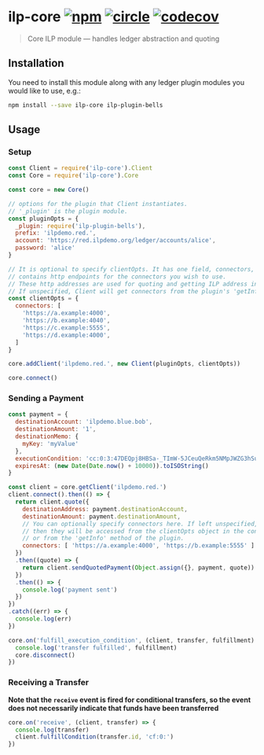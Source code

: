 # ilp-core [![npm][npm-image]][npm-url] [![circle][circle-image]][circle-url] [![codecov][codecov-image]][codecov-url]

[npm-image]: https://img.shields.io/npm/v/ilp-core.svg?style=flat
[npm-url]: https://npmjs.org/package/ilp-core
[circle-image]: https://circleci.com/gh/interledgerjs/ilp-core.svg?style=shield
[circle-url]: https://circleci.com/gh/interledgerjs/ilp-core
[codecov-image]: https://codecov.io/gh/interledgerjs/ilp-core/branch/master/graph/badge.svg
[codecov-url]: https://codecov.io/gh/interledgerjs/ilp-core

> Core ILP module — handles ledger abstraction and quoting

## Installation

You need to install this module along with any ledger plugin modules you would like to use, e.g.:

``` sh
npm install --save ilp-core ilp-plugin-bells
```

## Usage

### Setup

``` js
const Client = require('ilp-core').Client
const Core = require('ilp-core').Core

const core = new Core()

// options for the plugin that Client instantiates.
// '_plugin' is the plugin module.
const pluginOpts = {
  _plugin: require('ilp-plugin-bells'),
  prefix: 'ilpdemo.red.',
  account: 'https://red.ilpdemo.org/ledger/accounts/alice',
  password: 'alice'
}

// It is optional to specify clientOpts. It has one field, connectors, which
// contains http endpoints for the connectors you wish to use.
// These http addresses are used for quoting and getting ILP address information.
// If unspecified, Client will get connectors from the plugin's 'getInfo' method.
const clientOpts = {
  connectors: [
    'https://a.example:4000',
    'https://b.example:4040',
    'https://c.example:5555',
    'https://d.example:4000',
  ]
}

core.addClient('ilpdemo.red.', new Client(pluginOpts, clientOpts))

core.connect()
```

### Sending a Payment

``` js
const payment = {
  destinationAccount: 'ilpdemo.blue.bob',
  destinationAmount: '1',
  destinationMemo: {
    myKey: 'myValue'
  },
  executionCondition: 'cc:0:3:47DEQpj8HBSa-_TImW-5JCeuQeRkm5NMpJWZG3hSuFU:0',
  expiresAt: (new Date(Date.now() + 10000)).toISOString()
}

const client = core.getClient('ilpdemo.red.')
client.connect().then(() => {
  return client.quote({
    destinationAddress: payment.destinationAccount,
    destinationAmount: payment.destinationAmount,
    // You can optionally specify connectors here. If left unspecified,
    // then they will be accessed from the clientOpts object in the constructor,
    // or from the 'getInfo' method of the plugin.
    connectors: [ 'https://a.example:4000', 'https://b.example:5555' ]
  })
  .then((quote) => {
    return client.sendQuotedPayment(Object.assign({}, payment, quote))
  })
  .then(() => {
    console.log('payment sent')
  })
})
.catch((err) => {
  console.log(err)
})

core.on('fulfill_execution_condition', (client, transfer, fulfillment) => {
  console.log('transfer fulfilled', fulfillment)
  core.disconnect()
})

```

### Receiving a Transfer

**Note that the `receive` event is fired for conditional transfers, so the event does not necessarily indicate that funds have been transferred**

``` js
core.on('receive', (client, transfer) => {
  console.log(transfer)
  client.fulfillCondition(transfer.id, 'cf:0:')
})
```

